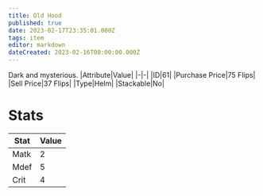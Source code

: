 ```yaml
---
title: Old Hood
published: true
date: 2023-02-17T23:35:01.000Z
tags: item
editor: markdown
dateCreated: 2023-02-16T00:00:00.000Z
---
```


Dark and mysterious.
|Attribute|Value|
|-|-|
|ID|61|
|Purchase Price|75 Flips|
|Sell Price|37 Flips|
|Type|Helm|
|Stackable|No|

# Stats
|Stat|Value|
|-|-|
|Matk|2|
|Mdef|5|
|Crit|4|
